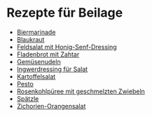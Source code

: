 Rezepte für Beilage
=====================

* [Biermarinade](Biermarinade.txt)
* [Blaukraut](blaukraut.md)
* [Feldsalat mit Honig-Senf-Dressing](Feldsalat.txt)
* [Fladenbrot mit Zahtar](Fladenbrot-mit-Zahtar.txt)
* [Gemüsenudeln](Gemuesenudeln.md)
* [Ingwerdressing für Salat](Ingwerdressing.txt)
* [Kartoffelsalat](Kartoffelsalat.md)
* [Pesto](pesto.md)
* [Rosenkohlpüree mit geschmelzten Zwiebeln](Rosenkohlpüree.txt)
* [Spätzle](Spaetzle.md)
* [Zichorien-Orangensalat](Zichorien-Orangensalat.txt)
